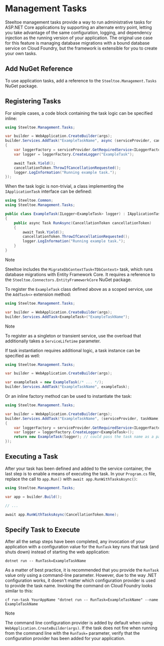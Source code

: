 # Management Tasks

Steeltoe management tasks provide a way to run administrative tasks for ASP.NET Core applications by supporting an alternate entry point, letting you take advantage of the same configuration, logging, and dependency injection as the running version of your application. The original use case for this feature is managing database migrations with a bound database service on Cloud Foundry, but the framework is extensible for you to create your own tasks.

## Add NuGet Reference

To use application tasks, add a reference to the `Steeltoe.Management.Tasks` NuGet package.

## Registering Tasks

For simple cases, a code block containing the task logic can be specified inline:

```csharp
using Steeltoe.Management.Tasks;

var builder = WebApplication.CreateBuilder(args);
builder.Services.AddTask("ExampleTaskName", async (serviceProvider, cancellationToken) =>
{
    var loggerFactory = serviceProvider.GetRequiredService<ILoggerFactory>();
    var logger = loggerFactory.CreateLogger("ExampleTask");

    await Task.Yield();
    cancellationToken.ThrowIfCancellationRequested();
    logger.LogInformation("Running example task.");
});
```

When the task logic is non-trivial, a class implementing the `IApplicationTask` interface can be defined:

```csharp
using Steeltoe.Common;
using Steeltoe.Management.Tasks;

public class ExampleTask(ILogger<ExampleTask> logger) : IApplicationTask
{
    public async Task RunAsync(CancellationToken cancellationToken)
    {
        await Task.Yield();
        cancellationToken.ThrowIfCancellationRequested();
        logger.LogInformation("Running example task.");
    }
}
```

> [!NOTE]
> Steeltoe includes the `MigrateDbContextTask<TDbContext>` task, which runs database migrations with Entity Framework Core.
> It requires a reference to the `Steeltoe.Connectors.EntityFrameworkCore` NuGet package.

To register the `ExampleTask` class defined above as a scoped service, use the `AddTask<>` extension method:

```csharp
using Steeltoe.Management.Tasks;

var builder = WebApplication.CreateBuilder(args);
builder.Services.AddTask<ExampleTask>("ExampleTaskName");
```

> [!NOTE]
> To register as a singleton or transient service, use the overload that additionally takes a `ServiceLifetime` parameter.

If task instantiation requires additional logic, a task instance can be specified as well:

```csharp
using Steeltoe.Management.Tasks;

var builder = WebApplication.CreateBuilder(args);

var exampleTask = new ExampleTask(/* ... */);
builder.Services.AddTask("ExampleTaskName", exampleTask);
```

Or an inline factory method can be used to instantiate the task:

```csharp
using Steeltoe.Management.Tasks;

var builder = WebApplication.CreateBuilder(args);
builder.Services.AddTask("ExampleTaskName", (serviceProvider, taskName) =>
{
    var loggerFactory = serviceProvider.GetRequiredService<ILoggerFactory>();
    var logger = loggerFactory.CreateLogger<ExampleTask>();
    return new ExampleTask(logger); // could pass the task name as a parameter
});
```

## Executing a Task

After your task has been defined and added to the service container, the last step is to enable a means of executing the task.
In your `Program.cs` file, replace the call to `app.Run()` with `await app.RunWithTasksAsync()`:

```csharp
using Steeltoe.Management.Tasks;

var app = builder.Build();

// ...

await app.RunWithTasksAsync(CancellationToken.None);
```

## Specify Task to Execute

After all the setup steps have been completed, any invocation of your application with a configuration value for the `RunTask` key
runs that task (and shuts down) instead of starting the web application:

```
dotnet run -- RunTask=ExampleTaskName
```

As a matter of best practice, it is recommended that you provide the `RunTask` value only using a command-line parameter.
However, due to the way .NET configuration works, it doesn't matter which configuration provider is used to provide the task name.
Invoking the command on Cloud Foundry looks similar to this:

```shell
cf run-task YourAppName "dotnet run -- RunTask=ExampleTaskName" --name ExampleTaskName
```

> [!NOTE]
> The command line configuration provider is added by default when using `WebApplication.CreateBuilder(args)`.
> If the task does not fire when running from the command line with the `RunTask=` parameter,
> verify that the configuration provider has been added for your application.
